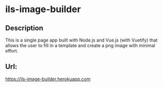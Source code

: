 # ils-image-builder

## Description
This is a single page app built with Node.js and Vue.js (with Vuetify) that allows the user to fill in a template and create a png image with minimal effort.

## Url:
https://ils-image-builder.herokuapp.com
